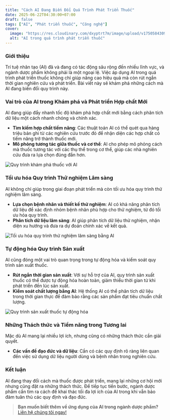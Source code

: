 ```yaml
---
title: "Cách AI Đang Biến Đổi Quá Trình Phát Triển Thuốc"
date: 2025-06-22T04:30:00+07:00
draft: false
tags: ["AI", "Phát triển thuốc", "Công nghệ"]
cover:
  image: "https://res.cloudinary.com/dxyptrt7m/image/upload/v1750584309/vyoxltrwldjffs0jkh6j.jpg"
  alt: "AI trong quá trình phát triển thuốc"
---
```


### **Giới thiệu**
Trí tuệ nhân tạo (AI) đã và đang có tác động sâu rộng đến nhiều lĩnh vực, và ngành dược phẩm không phải là một ngoại lệ. Việc áp dụng AI trong quá trình phát triển thuốc không chỉ giúp nâng cao hiệu quả mà còn rút ngắn thời gian nghiên cứu và phát triển. Bài viết này sẽ khám phá những cách mà AI đang biến đổi quy trình này.

### **Vai trò của AI trong Khám phá và Phát triển Hợp chất Mới**
AI đang giúp đẩy nhanh tốc độ khám phá hợp chất mới bằng cách phân tích dữ liệu một cách nhanh chóng và chính xác.

- **Tìm kiếm hợp chất tiềm năng**: Các thuật toán AI có thể quét qua hàng triệu bản ghi từ các nghiên cứu trước đó để nhận diện các hợp chất có tiềm năng trở thành thuốc mới.
- **Mô phỏng tương tác giữa thuốc và cơ thể**: AI cho phép mô phỏng cách mà thuốc tương tác với các thụ thể trong cơ thể, giúp các nhà nghiên cứu đưa ra lựa chọn đúng đắn hơn.

![Quy trình khám phá thuốc với AI](https://res.cloudinary.com/dxyptrt7m/image/upload/v1750588771/obbsd0nncice7egjprhw.jpg)

### **Tối ưu hóa Quy trình Thử nghiệm Lâm sàng**
AI không chỉ giúp trong giai đoạn phát triển mà còn tối ưu hóa quy trình thử nghiệm lâm sàng.

- **Lựa chọn bệnh nhân và thiết kế thử nghiệm**: AI có khả năng phân tích dữ liệu để xác định nhóm bệnh nhân phù hợp cho thử nghiệm, từ đó tối ưu hóa quy trình.
- **Phân tích dữ liệu lâm sàng**: AI giúp phân tích dữ liệu thử nghiệm, nhận diện xu hướng và đưa ra dự đoán chính xác về kết quả.

![Tối ưu hóa quy trình thử nghiệm lâm sàng bằng AI](https://res.cloudinary.com/dxyptrt7m/image/upload/v1750588911/meeexyhbpkqwc7ewktf7.jpg)

### **Tự động hóa Quy trình Sản xuất**
AI cũng đóng một vai trò quan trọng trong tự động hóa và kiểm soát quy trình sản xuất thuốc.

- **Rút ngắn thời gian sản xuất**: Với sự hỗ trợ của AI, quy trình sản xuất thuốc có thể được tự động hóa hoàn toàn, giảm thiểu thời gian từ khi phát triển đến lúc sản xuất.
- **Kiểm soát chất lượng bằng AI**: Hệ thống AI có thể phân tích dữ liệu trong thời gian thực để đảm bảo rằng các sản phẩm đạt tiêu chuẩn chất lượng.

![Quy trình sản xuất thuốc tự động hóa](https://res.cloudinary.com/dxyptrt7m/image/upload/v1750588973/msfxxfkpo4k3wxuenxyz.jpg)

### **Những Thách thức và Tiềm năng trong Tương lai**
Mặc dù AI mang lại nhiều lợi ích, nhưng cũng có những thách thức cần giải quyết.

- **Các vấn đề đạo đức và dữ liệu**: Cần có các quy định rõ ràng liên quan đến việc sử dụng dữ liệu người dùng và bệnh nhân trong nghiên cứu.
  
### **Kết luận**
AI đang thay đổi cách mà thuốc được phát triển, mang lại những cơ hội mới nhưng cũng đặt ra những thách thức. Để tiếp tục tiến bước, ngành dược phẩm cần tìm ra cách để khai thác tối đa lợi ích của AI trong khi vẫn bảo đảm tuân thủ các quy định và đạo đức.

> **Bạn muốn biết thêm về ứng dụng của AI trong ngành dược phẩm?** [Liên hệ chúng tôi ngay!](https://kalimawiki-vn.vercel.app/contact/)

